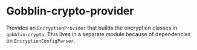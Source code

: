 # Gobblin-crypto-provider

Provides an `EncryptionProvider` that builds the encryption classes in `gobblin-crypto`. This lives in a separate module because of dependencies on `EncryptionConfigParser`.
